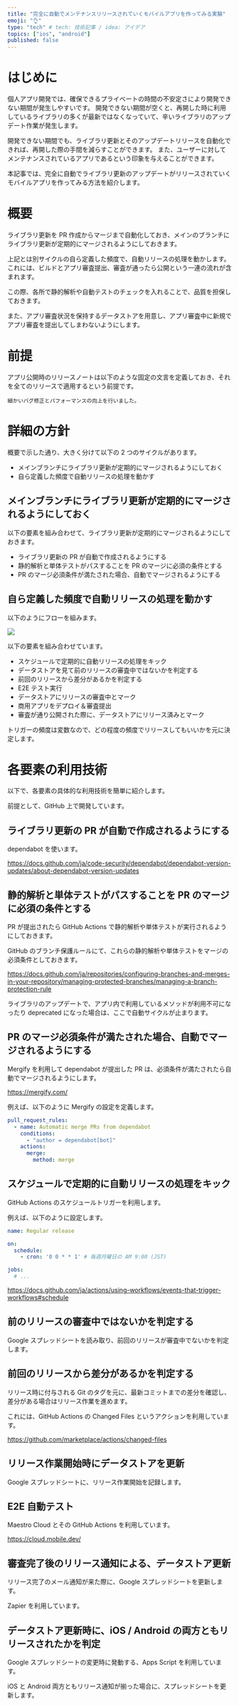 ```yaml
---
title: "完全に自動でメンテナンスリリースされていくモバイルアプリを作ってみる実験"
emoji: "👌"
type: "tech" # tech: 技術記事 / idea: アイデア
topics: ["ios", "android"]
published: false
---
```


# はじめに

個人アプリ開発では、確保できるプライベートの時間の不安定さにより開発できない期間が発生しやすいです。
開発できない期間が空くと、再開した時に利用しているライブラリの多くが最新ではなくなっていて、辛いライブラリのアップデート作業が発生します。

開発できない期間でも、ライブラリ更新とそのアップデートリリースを自動化できれば、再開した際の手間を減らすことができます。
また、ユーザーに対してメンテナンスされているアプリであるという印象を与えることができます。

本記事では、完全に自動でライブラリ更新のアップデートがリリースされていくモバイルアプリを作ってみる方法を紹介します。

# 概要

ライブラリ更新を PR 作成からマージまで自動化しておき、メインのブランチにライブラリ更新が定期的にマージされるようにしておきます。

上記とは別サイクルの自ら定義した頻度で、自動リリースの処理を動かします。
これには、ビルドとアプリ審査提出、審査が通ったら公開という一連の流れが含まれます。

この際、各所で静的解析や自動テストのチェックを入れることで、品質を担保しておきます。

また、アプリ審査状況を保持するデータストアを用意し、アプリ審査中に新規でアプリ審査を提出してしまわないようにします。

# 前提

アプリ公開時のリリースノートは以下のような固定の文言を定義しておき、それを全てのリリースで適用するという前提です。

```text
細かいバグ修正とパフォーマンスの向上を行いました。
```

# 詳細の方針

概要で示した通り、大きく分けて以下の 2 つのサイクルがあります。

- メインブランチにライブラリ更新が定期的にマージされるようにしておく
- 自ら定義した頻度で自動リリースの処理を動かす

## メインブランチにライブラリ更新が定期的にマージされるようにしておく

以下の要素を組み合わせて、ライブラリ更新が定期的にマージされるようにしておきます。

- ライブラリ更新の PR が自動で作成されるようにする
- 静的解析と単体テストがパスすることを PR のマージに必須の条件とする
- PR のマージ必須条件が満たされた場合、自動でマージされるようにする

## 自ら定義した頻度で自動リリースの処理を動かす

以下のようにフローを組みます。

![](/images/automated-regular-release-for-mobile/automated-release-flow.png)

以下の要素を組み合わせています。

- スケジュールで定期的に自動リリースの処理をキック
- データストアを見て前のリリースの審査中ではないかを判定する
- 前回のリリースから差分があるかを判定する
- E2E テスト実行
- データストアにリリースの審査中とマーク
- 商用アプリをデプロイ＆審査提出
- 審査が通り公開された際に、データストアにリリース済みとマーク

トリガーの頻度は変数なので、どの程度の頻度でリリースしてもいいかを元に決定します。

# 各要素の利用技術

以下で、各要素の具体的な利用技術を簡単に紹介します。

前提として、GitHub 上で開発しています。

## ライブラリ更新の PR が自動で作成されるようにする

dependabot を使います。

https://docs.github.com/ja/code-security/dependabot/dependabot-version-updates/about-dependabot-version-updates

## 静的解析と単体テストがパスすることを PR のマージに必須の条件とする

PR が提出されたら GitHub Actions で静的解析や単体テストが実行されるようにしておきます。

GitHub のブランチ保護ルールにて、これらの静的解析や単体テストをマージの必須条件としておきます。

https://docs.github.com/ja/repositories/configuring-branches-and-merges-in-your-repository/managing-protected-branches/managing-a-branch-protection-rule

ライブラリのアップデートで、アプリ内で利用しているメソッドが利用不可になったり deprecated になった場合は、ここで自動サイクルが止まります。

## PR のマージ必須条件が満たされた場合、自動でマージされるようにする

Mergify を利用して dependabot が提出した PR は、必須条件が満たされたら自動でマージされるようにします。

https://mergify.com/

例えば、以下のように Mergify の設定を定義します。

```yaml:.github/mergify.yml
pull_request_rules:
  - name: Automatic merge PRs from dependabot
    conditions:
      - "author = dependabot[bot]"
    actions:
      merge:
        method: merge
```

## スケジュールで定期的に自動リリースの処理をキック

GitHub Actions のスケジュールトリガーを利用します。

例えば、以下のように設定します。

```yaml:.github/workflows/regular-release.yml
name: Regular release

on:
  schedule:
    - cron: '0 0 * * 1' # 毎週月曜日の AM 9:00 (JST)

jobs:
  # ...
```

https://docs.github.com/ja/actions/using-workflows/events-that-trigger-workflows#schedule

## 前のリリースの審査中ではないかを判定する

Google スプレッドシートを読み取り、前回のリリースが審査中でないかを判定します。

## 前回のリリースから差分があるかを判定する

リリース時に付与される Git のタグを元に、最新コミットまでの差分を確認し、差分がある場合はリリース作業を進めます。

これには、GitHub Actions の Changed Files というアクションを利用しています。

https://github.com/marketplace/actions/changed-files

## リリース作業開始時にデータストアを更新

Google スプレッドシートに、リリース作業開始を記録します。

## E2E 自動テスト

Maestro Cloud とその GitHub Actions を利用しています。

https://cloud.mobile.dev/

## 審査完了後のリリース通知による、データストア更新

リリース完了のメール通知が来た際に、Google スプレッドシートを更新します。

Zapier を利用しています。

## データストア更新時に、iOS / Android の両方ともリリースされたかを判定

Google スプレッドシートの変更時に発動する、Apps Script を利用しています。

iOS と Android 両方ともリリース通知が揃った場合に、スプレッドシートを更新します。
